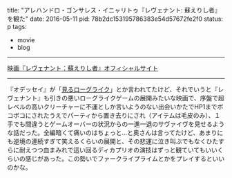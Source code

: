 title: "アレハンドロ・ゴンサレス・イニャリトゥ『レヴェナント: 蘇えりし者』を観た"
date: 2016-05-11
pid: 78b2dc153195786383e54d57672fe2f0
status: p
tags:
- movie
- blog
---

[映画『レヴェナント：蘇えりし者』オフィシャルサイト][1]

---- 
『オデッセイ』が「[見るローグライク][2]」とか言われてたけど、それでいうと『レヴェナント』も引きの悪いローグライクゲームの展開みたいな映画で、序盤で超レベルの高いクリーチャーに不運としか言いようのない出会いかたでHP1までボコボコにされたうえでパーティから置き去りにされ（アイテムは毛皮のみ）、１手でも間違うとゲームオーバーの状況からの一進一退のサヴァイヴを見せるような話だった。全編暗くて痛いのはちょっと…と奥さんは言ってたけど、あまりにも逆境の連続すぎて笑えるくらいの展開と、その悲運に泣き叫ぶでもなくひたすらに耐えつつ血まみれで這い回るディカプリオの演技はずっと観ていてもいいくらいの感じがあった。この勢いでファークライプライムとかをプレイするといいのかな。

[1]:	http://www.foxmovies-jp.com/revenant/
[2]:	http://jp.automaton.am/articles/columnjp/movie-odyssey-is-roguelike/